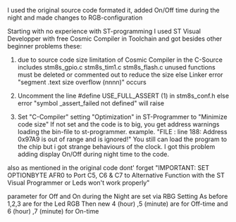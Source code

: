 I used the original source code 
formated it, added On/Off time during the night
and made changes to RGB-configuration

Starting with no experience with ST-programming
I used ST Visual Developper with free Cosmic Compiler in Toolchain
and got besides other beginner problems these:

1. due to source code size limitation of Cosmic Compiler
in the C-Source includes stm8s_gpio.c stm8s_tim1.c stm8s_flash.c
unused functions must be deleted or commented out to reduce the size 
else Linker error "segment .text size overflow (nnnn)" occurs 

2. Uncomment the line  #define USE_FULL_ASSERT    (1) 
in stm8s_conf.h else error "symbol _assert_failed not defined" will raise 

3. Set "C-Compiler" setting "Optimization" in ST-Programmer to "Minimize code size"
If not set and the code is to big, you get address warnings loading the bin-file to st-programmer.
example. "FILE : line 188: Address 0x97A9 is out of range and is ignored!"
You still can load the program to the chip but i got strange behaviours of the clock.
I got this problem adding display On/Off during night time to the code.

also as mentioned in the original code dont' forget 
"IMPORTANT: SET OPTIONBYTE AFR0 to Port C5, C6 & C7 to Alternative Function with the ST Visual Programmer
or Leds won't work properly"


parameter for Off and On during the Night are set via RBG Setting
As before 1,2,3 are for the Led RGB 
Then new 4 (hour) ,5 (minute) are for Off-time
and 6 (hour) ,7 (minute) for On-time
